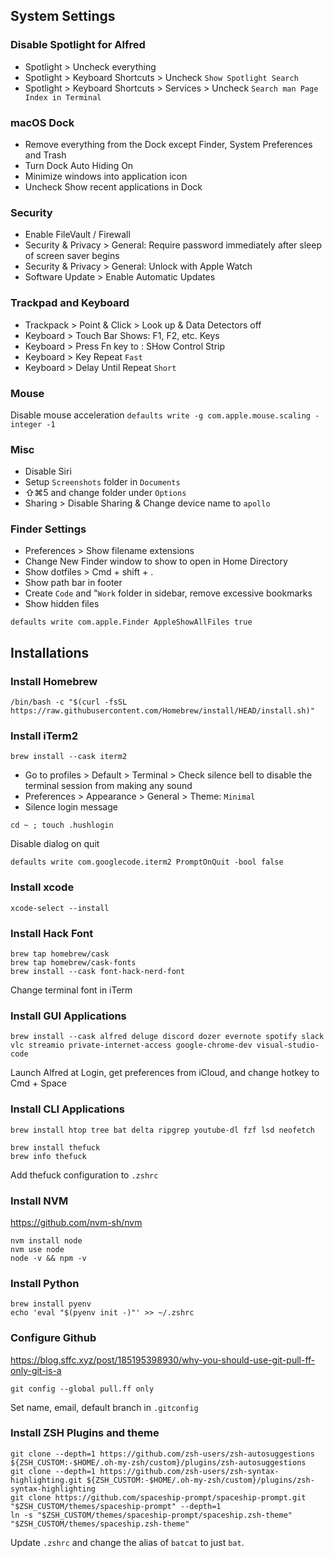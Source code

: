 ## System Settings

### Disable Spotlight for Alfred
* Spotlight > Uncheck everything
* Spotlight > Keyboard Shortcuts > Uncheck `Show Spotlight Search`
* Spotlight > Keyboard Shortcuts > Services > Uncheck `Search man Page Index in Terminal`

### macOS Dock
* Remove everything from the Dock except Finder, System Preferences and Trash
* Turn Dock Auto Hiding On
* Minimize windows into application icon
* Uncheck Show recent applications in Dock

### Security
* Enable FileVault / Firewall
* Security & Privacy > General: Require password immediately after sleep of screen saver begins
* Security & Privacy > General: Unlock with Apple Watch
* Software Update > Enable Automatic Updates

### Trackpad and Keyboard
* Trackpack > Point & Click > Look up & Data Detectors off
* Keyboard > Touch Bar Shows: F1, F2, etc. Keys
* Keyboard > Press Fn key to : SHow Control Strip
* Keyboard > Key Repeat `Fast`
* Keyboard > Delay Until Repeat `Short`

### Mouse
Disable mouse acceleration
`defaults write -g com.apple.mouse.scaling -integer -1` 

### Misc
* Disable Siri
* Setup `Screenshots` folder in `Documents`
* ⇧⌘5 and change folder under `Options`
* Sharing > Disable Sharing & Change device name to `apollo`

### Finder Settings
* Preferences > Show filename extensions
* Change New Finder window to show to open in Home Directory
* Show dotfiles > Cmd + shift + . 
* Show path bar in footer
* Create `Code` and "`Work` folder in sidebar, remove excessive bookmarks
* Show hidden files
```
defaults write com.apple.Finder AppleShowAllFiles true
```

## Installations

### Install Homebrew
```
/bin/bash -c "$(curl -fsSL https://raw.githubusercontent.com/Homebrew/install/HEAD/install.sh)"
```

### Install iTerm2
```
brew install --cask iterm2
```
* Go to profiles > Default > Terminal > Check silence bell to disable the terminal session from making any sound
* Preferences > Appearance > General > Theme: `Minimal`
* Silence login message
```
cd ~ ; touch .hushlogin
```
Disable dialog on quit
```
defaults write com.googlecode.iterm2 PromptOnQuit -bool false
```


### Install xcode
```
xcode-select --install
```

### Install Hack Font
```
brew tap homebrew/cask
brew tap homebrew/cask-fonts
brew install --cask font-hack-nerd-font
```
Change terminal font in iTerm

### Install GUI Applications
```
brew install --cask alfred deluge discord dozer evernote spotify slack vlc streamio private-internet-access google-chrome-dev visual-studio-code
```
Launch Alfred at Login, get preferences from iCloud, and change hotkey to Cmd + Space

### Install CLI Applications
```
brew install htop tree bat delta ripgrep youtube-dl fzf lsd neofetch
```
```
brew install thefuck
brew info thefuck
```
Add thefuck configuration to `.zshrc`

### Install NVM
https://github.com/nvm-sh/nvm
```
nvm install node
nvm use node
node -v && npm -v
```

### Install Python
```
brew install pyenv
echo 'eval "$(pyenv init -)"' >> ~/.zshrc
```

### Configure Github
https://blog.sffc.xyz/post/185195398930/why-you-should-use-git-pull-ff-only-git-is-a
```
git config --global pull.ff only 
```
Set name, email, default branch in `.gitconfig`

### Install ZSH Plugins and theme
```
git clone --depth=1 https://github.com/zsh-users/zsh-autosuggestions ${ZSH_CUSTOM:-$HOME/.oh-my-zsh/custom}/plugins/zsh-autosuggestions
git clone --depth=1 https://github.com/zsh-users/zsh-syntax-highlighting.git ${ZSH_CUSTOM:-$HOME/.oh-my-zsh/custom}/plugins/zsh-syntax-highlighting
git clone https://github.com/spaceship-prompt/spaceship-prompt.git "$ZSH_CUSTOM/themes/spaceship-prompt" --depth=1
ln -s "$ZSH_CUSTOM/themes/spaceship-prompt/spaceship.zsh-theme" "$ZSH_CUSTOM/themes/spaceship.zsh-theme"
```
Update `.zshrc` and change the alias of `batcat` to just `bat`.
